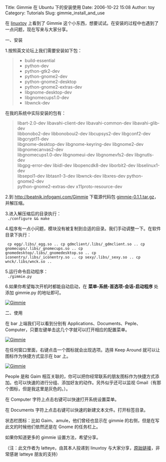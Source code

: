 Title: Gimmie 在 Ubuntu 下的安装使用
Date: 2006-10-22 15:08
Author: toy
Category: Tutorials
Slug: gimmie_install_and_use

在 [linuxtoy](http://linuxtoy.org/archives/gimmie.html) 上看到了 Gimmie
这个小东西，想要试试。在安装的过程中也遇到了一点问题，现在写来与大家分享。

一、安装

1.按照英文论坛上我们需要安装如下包：

> * build-essential  
>  * python-dev  
>  * python-gtk2-dev  
>  * python-gnome2-dev  
>  * python-gnome2-desktop  
>  * python-gnome2-extras-dev  
>  * libgnome-desktop-dev  
>  * libgnomecups1.0-dev  
>  * libwnck-dev

在我的系统中实际安装的包有：

> libart-2.0-dev libavahi-client-dev libavahi-common-dev
> libavahi-glib-dev  
>  libbonobo2-dev libbonoboui2-dev libcupsys2-dev libgconf2-dev
> libgcrypt11-dev  
>  libgnome-desktop-dev libgnome-keyring-dev libgnome2-dev
> libgnomecanvas2-dev  
>  libgnomecups1.0-dev libgnomeui-dev libgnomevfs2-dev libgnutls-dev  
>  libgpg-error-dev libidl-dev libopencdk8-dev liborbit2-dev
> libselinux1-dev  
>  libsepol1-dev libtasn1-3-dev libwnck-dev libxres-dev
> python-gnome2-dev  
>  python-gnome2-extras-dev x11proto-resource-dev

2.到 <http://beatnik.infogami.com/Gimmie> 下载源代码包
[gimmie-0.1.1.tar.gz](http://www.beatniksoftware.com/gimmie/releases/gimmie-0.1.1.tar.gz)，并解压缩。

3.进入解压缩后的目录执行：  
` ./configure && make`

4.程序有一点小问题，模块没有被复制到合适的目录。我们手动调整一下。在软件目录下执行：  

` cp egg/.libs/_egg.so .. cp gdmclient/.libs/_gdmclient.so .. cp gnomecups/.libs/_gnomecups.so .. cp gnomedesktop/.libs/_gnomedesktop.so .. cp iconentry/.libs/_iconentry.so .. cp sexy/.libs/_sexy.so .. cp wnck/.libs/wnck.so ..`

5.运行命令启动程序：  
` ./gimmie.py`

6.如果你希望每次开机时都能自动启动，在
**菜单-系统-首选项-会话-启动程序** 处添加 gimmie.py 的地址即可。

[![Gimmie](http://i.linuxtoy.org/i/gimmie_s.jpg)](http://i.linuxtoy.org/i/gimmie.jpg)

二、使用

在 bar 上端我们可以看到分别有
Applications、Documents、Peple、Computer，只要左键单击这几个字就可以打开相应的配置菜单。

[![Gimmie](http://i.linuxtoy.org/i/gimmie2_s.jpg)](http://i.linuxtoy.org/i/gimmie2.jpg)

在任何窗口里面，右键点击一个图标就会出现选项。选择 Keep Around
就可以让图标作为快捷方式显示在 bar 上。

[![Gimmie](http://i.linuxtoy.org/i/gimmie3_s.jpg)](http://i.linuxtoy.org/i/gimmie3.jpg)

People 是和 Gaim
相互关联的，你可以把你经常联系的朋友图标作为快捷方式添加。也可以快速的进行分组、添加好友的动作。另外似乎还可以监视
Gmail（有那个图标，但是我这里是灰色的。）。

在 Computer 字符上点击右键可以快速打开系统设置菜单。

在 Documents 字符上点击右键可以快速的新建文本文件。打开标签目录。

状态栏图标：比如 Gaim、amule，他们曾经也显示在 gimmie
的右侧，但是在写此文的时候他们依然还是在 Gnome 的任务栏上。

如果你知道更多的 gimmie 设置方法，希望分享。

（注：此文作者为 latteye，由其本人投递到 linuxtoy
与大家分享，[原始链接](http://www.laroea.cn/read.php/64.htm)，非常感谢
latteye 朋友的支持）
